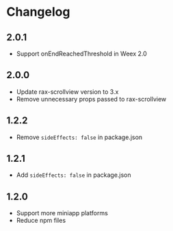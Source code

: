 # Changelog

## 2.0.1

- Support onEndReachedThreshold in Weex 2.0

## 2.0.0

- Update rax-scrollview version to 3.x
- Remove unnecessary props passed to rax-scrollview

## 1.2.2

- Remove `sideEffects: false` in package.json

## 1.2.1

- Add `sideEffects: false` in package.json

## 1.2.0

- Support more miniapp platforms
- Reduce npm files
